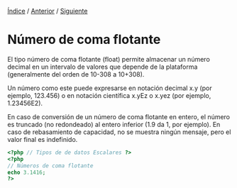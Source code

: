 [Índice](../readme.md) / [Anterior](tipo_datos_enteros.md) / [Siguiente](../tipo-datos/tipo_datos_cadenas.md)

 # Número de coma flotante
 
 El tipo número de coma flotante (float) permite almacenar un número decimal en un intervalo de valores que depende de la plataforma (generalmente del orden de 10-308 a 10+308).
 
 Un número como este puede expresarse en notación decimal x.y (por ejemplo, 123.456) o en notación científica x.yEz o x.yez (por ejemplo, 1.23456E2).

 En caso de conversión de un número de coma flotante en entero, el número es truncado (no redondeado) al entero inferior (1.9 da 1, por ejemplo). En caso de rebasamiento de capacidad, no se muestra ningún mensaje, pero el valor final es indefinido.

```php
<?php // Tipos de de datos Escalares ?>
<?php 
// Números de coma flotante
echo 3.1416;
?>
```